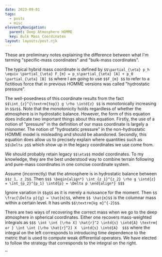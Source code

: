```yaml
---
date: 2023-09-01
tags:
  - posts
  - misc
eleventyNavigation:
  parent: Deep Atmosphere HOMME
  key: Bulk Mass Coordinates
layout: layouts/post.njk
---
```

These are preliminary notes explaining the difference between what I'm terming "specific-mass coordinates"
and "bulk-mass coordinates". 

The typical hybrid mass coordinate is defined by 
`$$\partial_{\eta} p_h \equiv \partial_{\eta} F_{m} = p_s\partial_{\eta} [A] + p_0 \partial_{\eta} [B] $$` 
where I am going to use `$$F_{m} $$` to refer to a fictitious force that in previous HOMME versions
was called "hydrostatic pressure". 

The well-posedness of this coordinate results from the fact 
`$$\int_{z}^{\textrm{top}} g \rho \intd{z} $$` is monotonically increasing in `$$z$$`. 
Note that the monotonicity holds regardless of whether the atmosphere is in hydrostatic balance. 
However, the form of this equation does indicate two important things about this equation.
Firstly, the use of a notion of "pressure" in the definition of our mass coordinate is largely a 
misnomer. The notion of "hydrostatic pressure" in the non-hydrostatic HOMME model
is misleading and should be abandoned.  Secondly, this equation does allow us to precisely
explain where quantities such as `$$\Delta p$$` which show up in the legacy coordinates we use come from.

We should probably retain legacy `$$\eta$$` model coordinates. 
To my knowledge, they are the best understood way to combine terrain following and pure-mass coordinates
in one concise coordinate system. 

Assume (incorrectly) that the atmosphere is in hydrostatic balance between `$$z_1, z_2$$`. Then
`$$$
\begin{align*}
  \int_{z_1}^{z_2} \rho g \intd{z} = \int_{p_2}^{p_1} \intd{p} = \Delta p
\end{align*}
$$$`


Ignore variation in `$$g$$` as it is merely a nuissance for the moment. Then `$$ \frac{\Delta p}{g} = \hat{m}$$`,
where `$$ \hat{m}$$` is the columnar mass within a certain level.  It has units `$$\textrm{kg m}^{-2}$$`.

There are two ways of recovering the correct mass when we go to the deep atmosphere in spherical coordinates.
Either one recovers mass-weighted integrals as
`$$$
  \int \int [\rho X] \hat{r}^2 \intd{s} \intd{A} \textrm{ or } \int \int [\rho \hat{r}^2] X  \intd{s} \intd{A} 
$$$`
where the integral on the left corresponds to introducing time dependence to the metric 
that is used to compute weak differential operators. 
We have elected to follow the strategy that corresponds to the integral on the right.

''